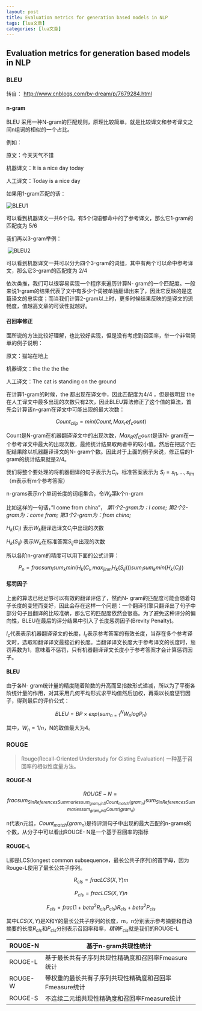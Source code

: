 ```yaml
---
layout: post
title: Evaluation metrics for generation based models in NLP 
tags: [lua文章]
categories: [lua文章]
---
```

## Evaluation metrics for generation based models in NLP

### BLEU

转自： <http://www.cnblogs.com/by-dream/p/7679284.html>

#### n-gram

BLEU 采用一种N-gram的匹配规则，原理比较简单，就是比较译文和参考译文之间n组词的相似的一个占比。

例如：

原文：今天天气不错

机器译文：It is a nice day today

人工译文：Today is a nice day

如果用1-gram匹配的话：

![BLEU1](https://img.dazhuanlan.com/2019/11/27/5dde01ad1ab7c.png)

可以看到机器译文一共6个词，有5个词语都命中的了参考译文，那么它1-gram的匹配度为 5/6

我们再以3-gram举例：

​ ![BLEU2](https://img.dazhuanlan.com/2019/11/27/5dde01ada9fe1.png)

可以看到机器译文一共可以分为四个3-gram的词组，其中有两个可以命中参考译文，那么它3-gram的匹配度为 2/4

依次类推，我们可以很容易实现一个程序来遍历计算N-
gram的一个匹配度。一般来说1-gram的结果代表了文中有多少个词被单独翻译出来了，因此它反映的是这篇译文的忠实度；而当我们计算2-gram以上时，更多时候结果反映的是译文的流畅度，值越高文章的可读性就越好。

#### 召回率修正

面所说的方法比较好理解，也比较好实现，但是没有考虑到召回率，举一个非常简单的例子说明：

原文：猫站在地上

机器译文：the the the the

人工译文：The cat is standing on the ground

在计算1-gram的时候，the 都出现在译文中，因此匹配度为4/4 ，但是很明显 the
在人工译文中最多出现的次数只有2次，因此BLEU算法修正了这个值的算法，首先会计算该n-gram在译文中可能出现的最大次数：

$$Count_{clip}=min(Count, Max_ref_count)$$

Count是N-gram在机器翻译译文中的出现次数，$Max_Ref_Count$是该N-
gram在一个参考译文中最大的出现次数，最终统计结果取两者中的较小值。然后在把这个匹配结果除以机器翻译译文的N-
gram个数。因此对于上面的例子来说，修正后的1-gram的统计结果就是2/4。

我们将整个要处理的将机器翻译的句子表示为$C_{i}$，标准答案表示为 $S_{i}=s_{i1},…,s_{im}$（m表示有m个参考答案）

n-grams表示n个单词长度的词组集合，令$W_{k}$第k个n-gram

比如这样的一句话，”I come from china”， _第1个2-gram为：I come; 第2个2-gram为：come from;
第3个2-gram为：from china;_

$H_{k}(C_{i})$ 表示$W_{k}$翻译选译文$C_{i}$中出现的次数

$H_{k}(S_{ij})$ 表示$W_{k}$在标准答案$S_{ij}$中出现的次数

所以各阶n-gram的精度可以用下面的公式计算：

$$P_{n} = frac{sum_{i}sum_{k}min(H_{k}(C_{i}, max_{jin
m}H_{k}(S_{ij})))}{sum_{i}sum_{k}min(H_{k}(C_{i}))}$$

#### 惩罚因子

上面的算法已经足够可以有效的翻译评估了，然而N-
gram的匹配度可能会随着句子长度的变短而变好，因此会存在这样一个问题：一个翻译引擎只翻译出了句子中部分句子且翻译的比较准确，那么它的匹配度依然会很高。为了避免这种评分的偏向性，BLEU在最后的评分结果中引入了长度惩罚因子(Brevity
Penalty)。

$l_{c}$代表表示机器翻译译文的长度，$l_{s}$表示参考答案的有效长度，当存在多个参考译文时，选取和翻译译文最接近的长度。当翻译译文长度大于参考译文的长度时，惩罚系数为1，意味着不惩罚，只有机器翻译译文长度小于参考答案才会计算惩罚因子。

#### BLEU

由于各N-
gram统计量的精度随着阶数的升高而呈指数形式递减，所以为了平衡各阶统计量的作用，对其采用几何平均形式求平均值然后加权，再乘以长度惩罚因子，得到最后的评价公式：

$$BLEU = BP× exp(sum_{n=1}^{N}W_{n}logP_{n})$$

其中，$W_{n}=1/n$，N的取值最大为4。

### ROUGE

> Rouge(Recall-Oriented Understudy for Gisting Evaluation) 一种基于召回率的相似性度量方法。

#### ROUGE-N

$$ROUGE-N = frac{sum_{Sin{ReferencesSummaries}sum_{gram_{n}in
S}Count_{match}(gram_{n})}}{sum_{Sin{ReferencesSummaries}sum_{gram_{n}in
S}Count(gram_{n})}}$$

n代表n元组，$Count_{match}(gram_{n})$是待评测句子中出现的最大匹配的n-grams的个数，从分子中可以看出ROUGE-
N是一个基于召回率的指标

#### ROUGE-L

L即是LCS(longest common subsequence，最长公共子序列)的首字母，因为Rouge-L使用了最长公共子序列。

$$R_{cls} = frac{LCS(X,Y)}{m}$$

$$P_{cls}=frac{LCS(X,Y)}{n}$$

$$F_{cls}=frac{(1+beta^{2}R_{cls}P_{cls})}{R_{cls}+beta^{2}P_{cls}}$$

其中$LCS(X,
Y)$是X和Y的最长公共子序列的长度，m，n分别表示参考摘要和自动摘要的长度$R_{cls}$和$P_{cls}$分别表示召回率和率，$精确F_{cls}$就是我们的ROUGE-L

ROUGE-N | 基于n-gram共现性统计  
---|---  
ROUGE-L | 基于最长共有子序列共现性精确度和召回率Fmeasure统计  
ROUGE-W | 带权重的最长共有子序列共现性精确度和召回率Fmeasure统计  
ROUGE-S | 不连续二元组共现性精确度和召回率Fmeasure统计